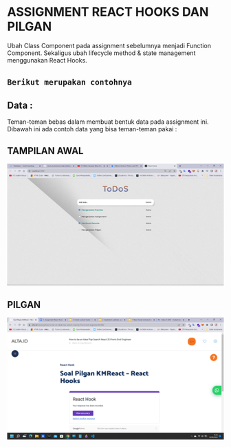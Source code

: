 # ASSIGNMENT REACT HOOKS DAN PILGAN

Ubah Class Component pada assignment sebelumnya menjadi Function Component. Sekaligus ubah lifecycle method & state management menggunakan React Hooks.

## `Berikut merupakan contohnya`

## Data :

Teman-teman bebas dalam membuat bentuk data pada assignment ini. Dibawah ini ada contoh data yang bisa teman-teman pakai :

## TAMPILAN AWAL

![image](../screenshoots/awal%20hook.png)

## PILGAN

![image](../screenshoots/pilgan%20react%20hooks.png)
